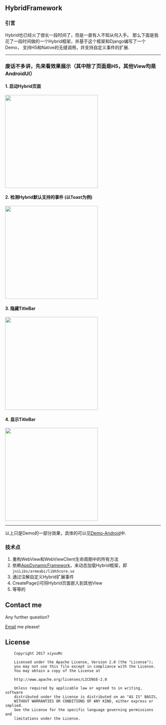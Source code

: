 ## HybridFramework

### 引言

Hybrid也已经火了很长一段时间了，但是一直有人不知从何入手。
那么下面是我花了一段时间做的一个Hybrid框架，并基于这个框架和Django编写了一个Demo，
支持H5和Native的无缝调用，并支持自定义事件的扩展.

----

### 废话不多讲，先来看效果展示（其中除了页面是H5，其他View均是AndroidUI）


#### 1. 启动Hybrid页面

<img src=https://github.com/xiyouMc/HybridFramework/blob/master/img/start_hybrid.gif width=300px>
<br>

#### 2. 检测Hybrid默认支持的事件 (以Toast为例)

<img src=https://github.com/xiyouMc/HybridFramework/blob/master/img/checkjsapi.gif width=300px>
<br>

#### 3.  隐藏TitleBar 

<img src=https://github.com/xiyouMc/HybridFramework/blob/master/img/hide_title.gif width=300px>
<br>

#### 4.  显示TitleBar 

<img src=https://github.com/xiyouMc/HybridFramework/blob/master/img/show_title.gif width=300px>
<br>

-----

以上只是Demo的一部分效果，具体的可以见[Demo-Android](https://github.com/xiyouMc/HybridFramework/tree/master/demo_android)中.

### 技术点

1. 重构WebView和WebViewClient生命周期中的所有方法
2. 依赖[AppDynamicFramework](https://github.com/xiyouMc/AppDynamicFramework)，来动态加载Hybrid框架，即 `jniLibs/armeabi/libh5core.so`
3. 通过注解自定义Hybrid扩展事件
4. CreatePage()可将Hybrid页面嵌入到其他View
5. 等等的


## Contact me

Any further question?

[Email](mailto:tmac694449212@gmail.com) me please!

## License

        Copyright 2017 xiyouMc

        Licensed under the Apache License, Version 2.0 (the "License");
        you may not use this file except in compliance with the License.
        You may obtain a copy of the License at

        http://www.apache.org/licenses/LICENSE-2.0

        Unless required by applicable law or agreed to in writing, software
        distributed under the License is distributed on an "AS IS" BASIS,
        WITHOUT WARRANTIES OR CONDITIONS OF ANY KIND, either express or implied.
        See the License for the specific language governing permissions and
        limitations under the License.